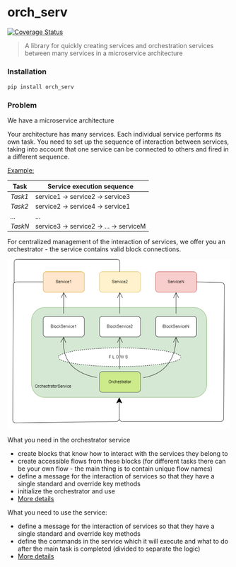 # orch_serv
[![Coverage Status](https://coveralls.io/repos/github/Shchusia/orchestrator_service/badge.svg)](https://coveralls.io/github/Shchusia/orchestrator_service)
> A library for quickly creating services and orchestration services between many services in a microservice architecture


### Installation

```bash
pip install orch_serv
```

### Problem

We have a microservice architecture

Your architecture has many services. Each individual service performs its own task. You need to set up the sequence of interaction between services, taking into account that one service can be connected to others and fired in a different sequence.

<u>Example:</u>

Task | Service execution sequence 
--- | --- 
*Task1* | service1 -> service2 -> service3
*Task2* | service2 -> service4 -> service1
*...* | ...
*TaskN* | service3 -> service2 -> ... -> serviceM

For centralized management of the interaction of services, we offer you an orchestrator - the service contains valid block connections.

![file not found](./materials/solution_application_diagram.png "solution_application_diagram")

What you need in the orchestrator service
- create blocks that know how to interact with the services they belong to
- create accessible flows from these blocks (for different tasks there can be your own flow - the main thing is to contain unique flow names)
- define a message for the interaction of services so that they have a single standard and override key methods
- initialize the orchestrator and use
- [More details](./orch_serv/orchestrator/README.md)

What you need to use the service:
- define a message for the interaction of services so that they have a single standard and override key methods
- define the commands in the service which it will execute and what to do after the main task is completed (divided to separate the logic)
- [More details](./orch_serv/service/README.md)
